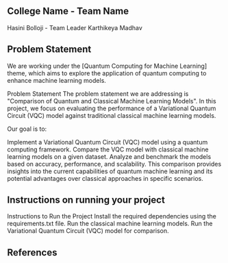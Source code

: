 ## College Name - Team Name
Hasini Bolloji - Team Leader
Karthikeya
Madhav

## Problem Statement
We are working under the [Quantum Computing for Machine Learning] theme, which aims to explore the application of quantum computing to enhance machine learning models.

Problem Statement
The problem statement we are addressing is "Comparison of Quantum and Classical Machine Learning Models". In this project, we focus on evaluating the performance of a Variational Quantum Circuit (VQC) model against traditional classical machine learning models.

Our goal is to:

Implement a Variational Quantum Circuit (VQC) model using a quantum computing framework.
Compare the VQC model with classical machine learning models on a given dataset.
Analyze and benchmark the models based on accuracy, performance, and scalability.
This comparison provides insights into the current capabilities of quantum machine learning and its potential advantages over classical approaches in specific scenarios.

## Instructions on running your project
Instructions to Run the Project
Install the required dependencies using the requirements.txt file.
Run the classical machine learning models.
Run the Variational Quantum Circuit (VQC) model for comparison.

## References
